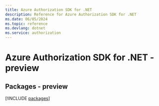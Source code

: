 ```yaml
---
title: Azure Authorization SDK for .NET
description: Reference for Azure Authorization SDK for .NET
ms.date: 06/05/2024
ms.topic: reference
ms.devlang: dotnet
ms.service: authorization
---
```

# Azure Authorization SDK for .NET - preview
## Packages - preview
[!INCLUDE [packages](authorization-index.md)]